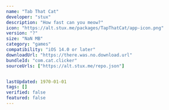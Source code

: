 ```yaml
---
name: "Tab That Cat"
developer: "stux"
description: "How fast can you meow?"
icon: "https://alt.stux.me/packages/TapThatCat/app-icon.png"
version: "?"
size: "NaN MB"
category: "games"
compatibility: "iOS 14.0 or later"
downloadUrl: "https://there.was.no.download.url"
bundleId: "com.cat.clicker"
sourceUrls: ["https://alt.stux.me/repo.json"]


lastUpdated: 1970-01-01
tags: []
verified: false
featured: false
---
```

